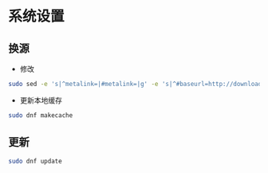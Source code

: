 <!--
 * @Description
 * @Version: 1.0
 * @Author: dmjcb
 * @Email: 
 * @Date: 2023-05-14 01:38:16
 * @LastEditors: dmjcb
 * @LastEditTime: 2024-06-06 23:48:50
-->
# 系统设置

## 换源

- 修改

```sh
sudo sed -e 's|^metalink=|#metalink=|g' -e 's|^#baseurl=http://download.example/pub/fedora/linux|baseurl=https://mirrors.ustc.edu.cn/fedora|g' etc/yum.repos.d/fedora.repo /etc/yum.repos.d/fedora-modular.repo /etc/yum.repos.d/fedora-updates.repo /etc/yum.repos.d/fedora-updates-modular.repo
```

- 更新本地缓存

```sh
sudo dnf makecache
```

## 更新

```sh
sudo dnf update
```

